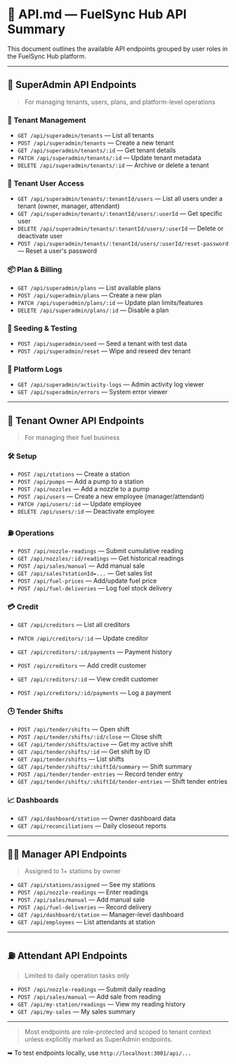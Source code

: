 # 📘 API.md — FuelSync Hub API Summary

This document outlines the available API endpoints grouped by user roles in the FuelSync Hub platform.

---

## 🔐 SuperAdmin API Endpoints

> For managing tenants, users, plans, and platform-level operations

### 🏢 Tenant Management

* `GET /api/superadmin/tenants` — List all tenants
* `POST /api/superadmin/tenants` — Create a new tenant
* `GET /api/superadmin/tenants/:id` — Get tenant details
* `PATCH /api/superadmin/tenants/:id` — Update tenant metadata
* `DELETE /api/superadmin/tenants/:id` — Archive or delete a tenant

### 👤 Tenant User Access

* `GET /api/superadmin/tenants/:tenantId/users` — List all users under a tenant (owner, manager, attendant)
* `GET /api/superadmin/tenants/:tenantId/users/:userId` — Get specific user
* `DELETE /api/superadmin/tenants/:tenantId/users/:userId` — Delete or deactivate user
* `POST /api/superadmin/tenants/:tenantId/users/:userId/reset-password` — Reset a user's password

### 📦 Plan & Billing

* `GET /api/superadmin/plans` — List available plans
* `POST /api/superadmin/plans` — Create a new plan
* `PATCH /api/superadmin/plans/:id` — Update plan limits/features
* `DELETE /api/superadmin/plans/:id` — Disable a plan

### 🧪 Seeding & Testing

* `POST /api/superadmin/seed` — Seed a tenant with test data
* `POST /api/superadmin/reset` — Wipe and reseed dev tenant

### 📝 Platform Logs

* `GET /api/superadmin/activity-logs` — Admin activity log viewer
* `GET /api/superadmin/errors` — System error viewer

---

## 🏢 Tenant Owner API Endpoints

> For managing their fuel business

### 🛠 Setup

* `POST /api/stations` — Create a station
* `POST /api/pumps` — Add a pump to a station
* `POST /api/nozzles` — Add a nozzle to a pump
* `POST /api/users` — Create a new employee (manager/attendant)
* `PATCH /api/users/:id` — Update employee
* `DELETE /api/users/:id` — Deactivate employee

### ⛽ Operations

* `POST /api/nozzle-readings` — Submit cumulative reading
* `GET /api/nozzles/:id/readings` — Get historical readings
* `POST /api/sales/manual` — Add manual sale
* `GET /api/sales?stationId=...` — Get sales list
* `POST /api/fuel-prices` — Add/update fuel price
* `POST /api/fuel-deliveries` — Log fuel stock delivery

### 💳 Credit
* `GET /api/creditors` — List all creditors
* `PATCH /api/creditors/:id` — Update creditor
* `GET /api/creditors/:id/payments` — Payment history

* `POST /api/creditors` — Add credit customer
* `GET /api/creditors/:id` — View credit customer
* `POST /api/creditors/:id/payments` — Log a payment

### 🕒 Tender Shifts
* `POST /api/tender/shifts` — Open shift
* `POST /api/tender/shifts/:id/close` — Close shift
* `GET /api/tender/shifts/active` — Get my active shift
* `GET /api/tender/shifts/:id` — Get shift by ID
* `GET /api/tender/shifts` — List shifts
* `GET /api/tender/shifts/:shiftId/summary` — Shift summary
* `POST /api/tender/tender-entries` — Record tender entry
* `GET /api/tender/shifts/:shiftId/tender-entries` — Shift tender entries
### 📈 Dashboards

* `GET /api/dashboard/station` — Owner dashboard data
* `GET /api/reconciliations` — Daily closeout reports

---

## 🧑‍🔧 Manager API Endpoints

> Assigned to 1+ stations by owner

* `GET /api/stations/assigned` — See my stations
* `POST /api/nozzle-readings` — Enter readings
* `POST /api/sales/manual` — Add manual sale
* `POST /api/fuel-deliveries` — Record delivery
* `GET /api/dashboard/station` — Manager-level dashboard
* `GET /api/employees` — List attendants at station

---

## ⛽ Attendant API Endpoints

> Limited to daily operation tasks only

* `POST /api/nozzle-readings` — Submit daily reading
* `POST /api/sales/manual` — Add sale from reading
* `GET /api/my-station/readings` — View my reading history
* `GET /api/my-sales` — My sales summary

---

> Most endpoints are role-protected and scoped to tenant context unless explicitly marked as SuperAdmin endpoints.

➡ To test endpoints locally, use `http://localhost:3001/api/...`
